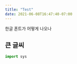 ```yaml
---
title: "Test"
date: 2021-06-08T16:47:40-07:00
---
```


한글 폰트가 어떻게 나오나

## 큰 글씨

```python
import sys
```
